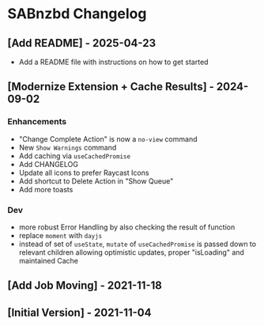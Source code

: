# SABnzbd Changelog

## [Add README] - 2025-04-23

- Add a README file with instructions on how to get started

## [Modernize Extension + Cache Results] - 2024-09-02

### Enhancements

- "Change Complete Action" is now a `no-view` command
- New `Show Warnings` command
- Add caching via `useCachedPromise`
- Add CHANGELOG
- Update all icons to prefer Raycast Icons
- Add shortcut to Delete Action in "Show Queue"
- Add more toasts

### Dev

- more robust Error Handling by also checking the result of function
- replace `moment` with `dayjs`
- instead of set of `useState`, `mutate` of `useCachedPromise` is passed down to relevant children allowing optimistic updates, proper "isLoading" and maintained Cache

## [Add Job Moving] - 2021-11-18

## [Initial Version] - 2021-11-04